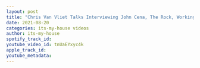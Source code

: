 ```yaml
---
layout: post
title: "Chris Van Vliet Talks Interviewing John Cena, The Rock, Working For AEW & More"
date: 2021-08-20
categories: its-my-house videos
author: its-my-house
spotify_track_id: 
youtube_video_id: tnUaEYxyc4k
apple_track_id: 
youtube_metadata: 
---
```

